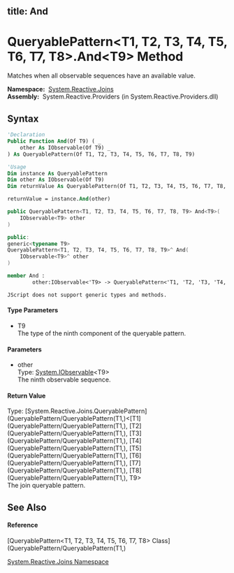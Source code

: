 title: And
---
# QueryablePattern\<T1, T2, T3, T4, T5, T6, T7, T8\>.And\<T9\> Method

Matches when all observable sequences have an available value.

**Namespace:**  [System.Reactive.Joins](System.Reactive.Joins/System.Reactive.Joins)  
**Assembly:**  System.Reactive.Providers (in System.Reactive.Providers.dll)

## Syntax

```vb
'Declaration
Public Function And(Of T9) ( _
    other As IObservable(Of T9) _
) As QueryablePattern(Of T1, T2, T3, T4, T5, T6, T7, T8, T9)
```

```vb
'Usage
Dim instance As QueryablePattern
Dim other As IObservable(Of T9)
Dim returnValue As QueryablePattern(Of T1, T2, T3, T4, T5, T6, T7, T8, T9)

returnValue = instance.And(other)
```

```csharp
public QueryablePattern<T1, T2, T3, T4, T5, T6, T7, T8, T9> And<T9>(
    IObservable<T9> other
)
```

```c++
public:
generic<typename T9>
QueryablePattern<T1, T2, T3, T4, T5, T6, T7, T8, T9>^ And(
    IObservable<T9>^ other
)
```

```fsharp
member And : 
        other:IObservable<'T9> -> QueryablePattern<'T1, 'T2, 'T3, 'T4, 'T5, 'T6, 'T7, 'T8, 'T9> 
```

```jscript
JScript does not support generic types and methods.
```

#### Type Parameters

- T9  
  The type of the ninth component of the queryable pattern.

#### Parameters

- other  
  Type: [System.IObservable](https://msdn.microsoft.com/en-us/library/Dd990377)\<T9\>  
  The ninth observable sequence.

#### Return Value

Type: [System.Reactive.Joins.QueryablePattern](QueryablePattern/QueryablePattern(T1,)\<[T1](QueryablePattern/QueryablePattern(T1,), [T2](QueryablePattern/QueryablePattern(T1,), [T3](QueryablePattern/QueryablePattern(T1,), [T4](QueryablePattern/QueryablePattern(T1,), [T5](QueryablePattern/QueryablePattern(T1,), [T6](QueryablePattern/QueryablePattern(T1,), [T7](QueryablePattern/QueryablePattern(T1,), [T8](QueryablePattern/QueryablePattern(T1,), T9\>  
The join queryable pattern.

## See Also

#### Reference

[QueryablePattern\<T1, T2, T3, T4, T5, T6, T7, T8\> Class](QueryablePattern/QueryablePattern(T1,)

[System.Reactive.Joins Namespace](System.Reactive.Joins/System.Reactive.Joins)
